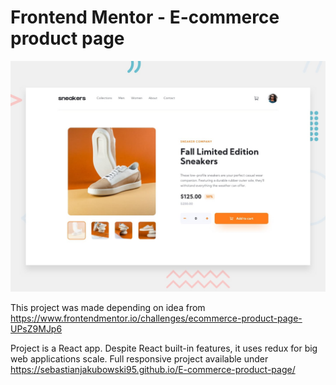 # Frontend Mentor - E-commerce product page

![Screenshot](./desktop-preview.jpg)

This project was made depending on idea from https://www.frontendmentor.io/challenges/ecommerce-product-page-UPsZ9MJp6

Project is a React app. Despite React built-in features, it uses redux for big web applications scale.
Full responsive project available under https://sebastianjakubowski95.github.io/E-commerce-product-page/
